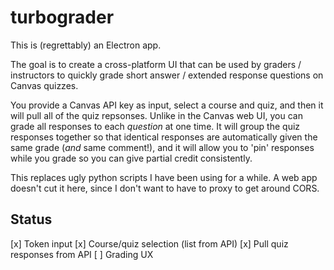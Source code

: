 turbograder
=====

This is (regrettably) an Electron app.

The goal is to create a cross-platform UI that can be used by graders / instructors to quickly grade short answer / extended response questions on Canvas quizzes.

You provide a Canvas API key as input, select a course and quiz, and then it will pull all of the quiz repsonses. Unlike in the Canvas web UI, you can grade all responses to each *question* at one time. It will group the quiz responses together so that identical responses are automatically given the same grade (*and* same comment!), and it will allow you to 'pin' responses while you grade so you can give partial credit consistently.

This replaces ugly python scripts I have been using for a while. A web app doesn't cut it here, since I don't want to have to proxy to get around CORS.


Status
----

[x] Token input
[x] Course/quiz selection (list from API)
[x] Pull quiz responses from API
[ ] Grading UX

